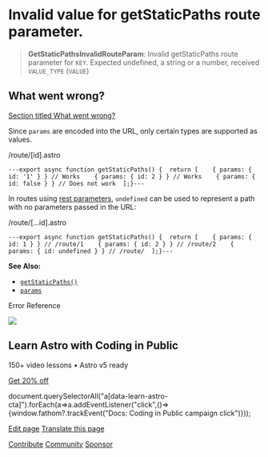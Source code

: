 Invalid value for getStaticPaths route parameter.
=================================================

> **GetStaticPathsInvalidRouteParam**: Invalid getStaticPaths route parameter for `KEY`. Expected undefined, a string or a number, received `VALUE_TYPE` (`VALUE`)

What went wrong?
----------------

[Section titled What went wrong?](#what-went-wrong)

Since `params` are encoded into the URL, only certain types are supported as values.

/route/\[id\].astro

    ---export async function getStaticPaths() {  return [    { params: { id: '1' } } // Works    { params: { id: 2 } } // Works    { params: { id: false } } // Does not work  ];}---

In routes using [rest parameters](/en/guides/routing/#rest-parameters), `undefined` can be used to represent a path with no parameters passed in the URL:

/route/\[...id\].astro

    ---export async function getStaticPaths() {  return [    { params: { id: 1 } } // /route/1    { params: { id: 2 } } // /route/2    { params: { id: undefined } } // /route/  ];}---

**See Also:**

*   [`getStaticPaths()`](/en/reference/routing-reference/#getstaticpaths)
*   [`params`](/en/reference/api-reference/#params)

Error Reference

![](/_astro/CodingInPublic.DpaYu7Qd_5sx41.webp)

Learn Astro with **Coding in Public**
-------------------------------------

150+ video lessons • Astro v5 ready

[Get 20% off](https://learnastro.dev?code=ASTRO_PROMO)

document.querySelectorAll("a\[data-learn-astro-cta\]").forEach(a=>a.addEventListener("click",()=>{window.fathom?.trackEvent("Docs: Coding in Public campaign click")}));

[Edit page](https://github.com/withastro/astro/blob/main/packages/astro/src/core/errors/errors-data.ts) [Translate this page](https://contribute.docs.astro.build/guides/i18n/)

[Contribute](/en/contribute/) [Community](https://astro.build/chat) [Sponsor](https://opencollective.com/astrodotbuild)